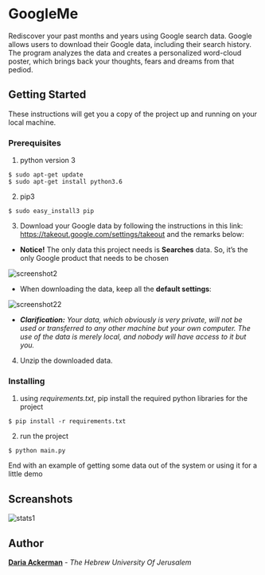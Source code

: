 # GoogleMe

Rediscover your past months and years using Google search data.
Google allows users to download their Google data, including their search history.
The program analyzes the data and creates a personalized word-cloud poster, which brings back your thoughts, fears and dreams from that pediod.

## Getting Started

These instructions will get you a copy of the project up and running on your local machine.

### Prerequisites

1. python version 3
```
$ sudo apt-get update
$ sudo apt-get install python3.6
```
2. pip3
```
$ sudo easy_install3 pip
```
3. Download your Google data by following the instructions in this link: https://takeout.google.com/settings/takeout and the remarks below:
- **Notice!** The only data this project needs is **Searches** data. So, it’s the only Google product that needs to be chosen
    
![screenshot2](https://user-images.githubusercontent.com/12940079/34079667-b70afe4c-e33a-11e7-9360-4afb6c7f951e.png)

- When downloading the data, keep all the **default settings**:

![screenshot22](https://user-images.githubusercontent.com/12940079/34079718-a91081a8-e33b-11e7-9db1-049df3c483c2.png)

- ***Clarification:** Your data, which obviously is very private, will not be used or transferred to any other machine but your own computer. The use of the data is merely local, and nobody will have access to it but you.*

4. Unzip the downloaded data.

### Installing

1. using *requirements.txt*, pip install the required python libraries for the project
```
$ pip install -r requirements.txt
```
2. run the project
```
$ python main.py
```

End with an example of getting some data out of the system or using it for a little demo


## Screanshots

![stats1](https://user-images.githubusercontent.com/12940079/34079835-3c72f03c-e33e-11e7-9415-43b86113425b.png)


## Author

**[Daria Ackerman](https://www.linkedin.com/in/dariack/)** - *The Hebrew University Of Jerusalem*
